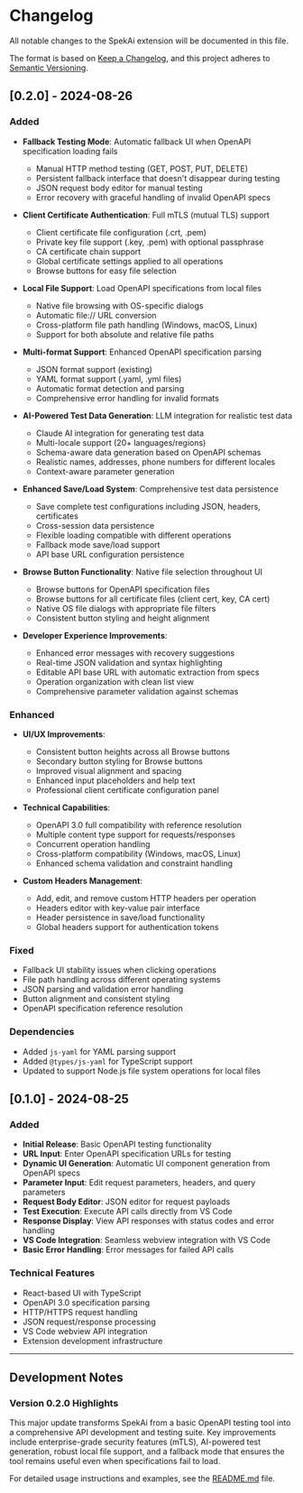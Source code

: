 # Changelog

All notable changes to the SpekAi extension will be documented in this file.

The format is based on [Keep a Changelog](https://keepachangelog.com/en/1.0.0/),
and this project adheres to [Semantic Versioning](https://semver.org/spec/v2.0.0.html).

## [0.2.0] - 2024-08-26

### Added
- **Fallback Testing Mode**: Automatic fallback UI when OpenAPI specification loading fails
  - Manual HTTP method testing (GET, POST, PUT, DELETE)
  - Persistent fallback interface that doesn't disappear during testing
  - JSON request body editor for manual testing
  - Error recovery with graceful handling of invalid OpenAPI specs

- **Client Certificate Authentication**: Full mTLS (mutual TLS) support
  - Client certificate file configuration (.crt, .pem)
  - Private key file support (.key, .pem) with optional passphrase
  - CA certificate chain support
  - Global certificate settings applied to all operations
  - Browse buttons for easy file selection

- **Local File Support**: Load OpenAPI specifications from local files
  - Native file browsing with OS-specific dialogs
  - Automatic file:// URL conversion
  - Cross-platform file path handling (Windows, macOS, Linux)
  - Support for both absolute and relative file paths

- **Multi-format Support**: Enhanced OpenAPI specification parsing
  - JSON format support (existing)
  - YAML format support (.yaml, .yml files)
  - Automatic format detection and parsing
  - Comprehensive error handling for invalid formats

- **AI-Powered Test Data Generation**: LLM integration for realistic test data
  - Claude AI integration for generating test data
  - Multi-locale support (20+ languages/regions)
  - Schema-aware data generation based on OpenAPI schemas
  - Realistic names, addresses, phone numbers for different locales
  - Context-aware parameter generation

- **Enhanced Save/Load System**: Comprehensive test data persistence
  - Save complete test configurations including JSON, headers, certificates
  - Cross-session data persistence
  - Flexible loading compatible with different operations
  - Fallback mode save/load support
  - API base URL configuration persistence

- **Browse Button Functionality**: Native file selection throughout UI
  - Browse buttons for OpenAPI specification files
  - Browse buttons for all certificate files (client cert, key, CA cert)
  - Native OS file dialogs with appropriate file filters
  - Consistent button styling and height alignment

- **Developer Experience Improvements**:
  - Enhanced error messages with recovery suggestions
  - Real-time JSON validation and syntax highlighting
  - Editable API base URL with automatic extraction from specs
  - Operation organization with clean list view
  - Comprehensive parameter validation against schemas

### Enhanced
- **UI/UX Improvements**:
  - Consistent button heights across all Browse buttons
  - Secondary button styling for Browse buttons
  - Improved visual alignment and spacing
  - Enhanced input placeholders and help text
  - Professional client certificate configuration panel

- **Technical Capabilities**:
  - OpenAPI 3.0 full compatibility with reference resolution
  - Multiple content type support for requests/responses
  - Concurrent operation handling
  - Cross-platform compatibility (Windows, macOS, Linux)
  - Enhanced schema validation and constraint handling

- **Custom Headers Management**:
  - Add, edit, and remove custom HTTP headers per operation
  - Headers editor with key-value pair interface
  - Header persistence in save/load functionality
  - Global headers support for authentication tokens

### Fixed
- Fallback UI stability issues when clicking operations
- File path handling across different operating systems
- JSON parsing and validation error handling
- Button alignment and consistent styling
- OpenAPI specification reference resolution

### Dependencies
- Added `js-yaml` for YAML parsing support
- Added `@types/js-yaml` for TypeScript support
- Updated to support Node.js file system operations for local files

## [0.1.0] - 2024-08-25

### Added
- **Initial Release**: Basic OpenAPI testing functionality
- **URL Input**: Enter OpenAPI specification URLs for testing
- **Dynamic UI Generation**: Automatic UI component generation from OpenAPI specs
- **Parameter Input**: Edit request parameters, headers, and query parameters
- **Request Body Editor**: JSON editor for request payloads
- **Test Execution**: Execute API calls directly from VS Code
- **Response Display**: View API responses with status codes and error handling
- **VS Code Integration**: Seamless webview integration with VS Code
- **Basic Error Handling**: Error messages for failed API calls

### Technical Features
- React-based UI with TypeScript
- OpenAPI 3.0 specification parsing
- HTTP/HTTPS request handling
- JSON request/response processing
- VS Code webview API integration
- Extension development infrastructure

---

## Development Notes

### Version 0.2.0 Highlights
This major update transforms SpekAi from a basic OpenAPI testing tool into a comprehensive API development and testing suite. Key improvements include enterprise-grade security features (mTLS), AI-powered test generation, robust local file support, and a fallback mode that ensures the tool remains useful even when specifications fail to load.


For detailed usage instructions and examples, see the [README.md](README.md) file.